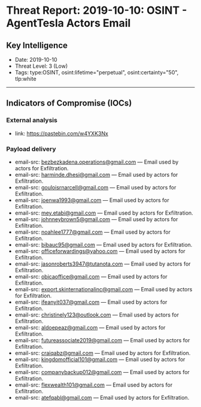 # Threat Report: 2019-10-10: OSINT - AgentTesla Actors Email


## Key Intelligence
* Date: 2019-10-10
* Threat Level: 3 (Low)
* Tags: type:OSINT, osint:lifetime="perpetual", osint:certainty="50", tlp:white

---

## Indicators of Compromise (IOCs)
### External analysis
* link: https://pastebin.com/w4YXK3Nx

### Payload delivery
* email-src: bezbezkadena.operations@gmail.com — Email used by actors for Exfiltration.
* email-src: harminde.dhesi@gmail.com — Email used by actors for Exfiltration.
* email-src: gouloisrnarcell@gmail.com — Email used by actors for Exfiltration.
* email-src: joenwa1993@gmail.com — Email used by actors for Exfiltration.
* email-src: mey.etabi@gmail.com — Email used by actors for Exfiltration.
* email-src: johnneybrown5@gmail.com — Email used by actors for Exfiltration.
* email-src: noahlee1777@gmail.com — Email used by actors for Exfiltration.
* email-src: bibauc95@gmail.com — Email used by actors for Exfiltration.
* email-src: officeforwardings@yahoo.com — Email used by actors for Exfiltration.
* email-src: jasonroberts3947@tutanota.com — Email used by actors for Exfiltration.
* email-src: obicaoffice@gmail.com — Email used by actors for Exfiltration.
* email-src: export.skinternationalinc@gmail.com — Email used by actors for Exfiltration.
* email-src: ifeanyit037@gmail.com — Email used by actors for Exfiltration.
* email-src: christinely123@outlook.com — Email used by actors for Exfiltration.
* email-src: aldoepeaz@gmail.com — Email used by actors for Exfiltration.
* email-src: futureassociate2019@gmail.com — Email used by actors for Exfiltration.
* email-src: craiqabz@gmail.com — Email used by actors for Exfiltration.
* email-src: kingdomofficial101@gmail.com — Email used by actors for Exfiltration.
* email-src: companybackup012@gmail.com — Email used by actors for Exfiltration.
* email-src: flexwealth101@gmail.com — Email used by actors for Exfiltration.
* email-src: atefqabl@gmail.com — Email used by actors for Exfiltration.
